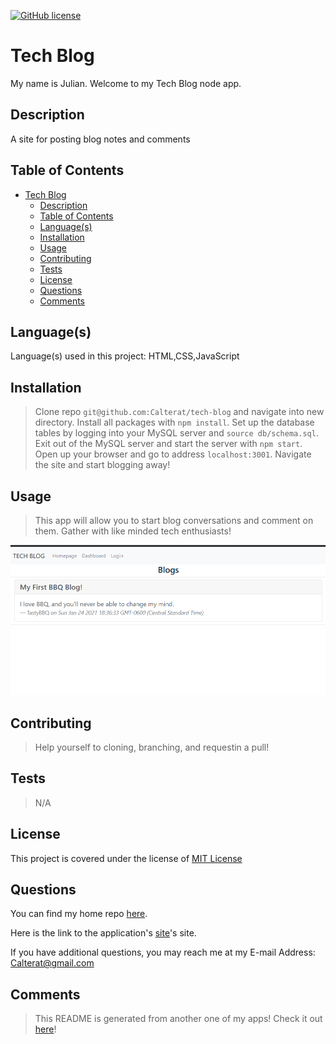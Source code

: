 
[![GitHub license](https://img.shields.io/badge/License-MIT%20License-success.svg)](https://GitHub.com/Calterat/tech-blog/main/LICENSE)

# Tech Blog

My name is Julian. Welcome to my Tech Blog node app.


## Description

A site for posting blog notes and comments


## Table of Contents

- [Tech Blog](#tech-blog)
  - [Description](#description)
  - [Table of Contents](#table-of-contents)
  - [Language(s)](#languages)
  - [Installation](#installation)
  - [Usage](#usage)
  - [Contributing](#contributing)
  - [Tests](#tests)
  - [License](#license)
  - [Questions](#questions)
  - [Comments](#comments)


## Language(s)

Language(s) used in this project:
HTML,CSS,JavaScript


## Installation

> Clone repo `git@github.com:Calterat/tech-blog` and navigate into new directory. Install all packages with `npm install`. Set up the database tables by logging into your MySQL server and `source db/schema.sql`. Exit out of the MySQL server and start the server with `npm start`. Open up your browser and go to address `localhost:3001`. Navigate the site and start blogging away!


## Usage

> This app will allow you to start blog conversations and comment on them. Gather with like minded tech enthusiasts!


![Screenshot](./images/screenshot.png)
        



## Contributing

> Help yourself to cloning, branching, and requestin a pull!
 



## Tests

> N/A



## License

This project is covered under the license of [MIT License](https://GitHub.com/Calterat/tech-blog/main/LICENSE)


## Questions

You can find my home repo [here](https://GitHub.com/Calterat).


Here is the link to the application's [site](https://immense-thicket-93498.herokuapp.com/)'s site.
         

If you have additional questions, you may reach me at my E-mail Address: Calterat@gmail.com



## Comments

> This README is generated from another one of my apps! Check it out [here](https://github.com/Calterat/readme-generator)!

